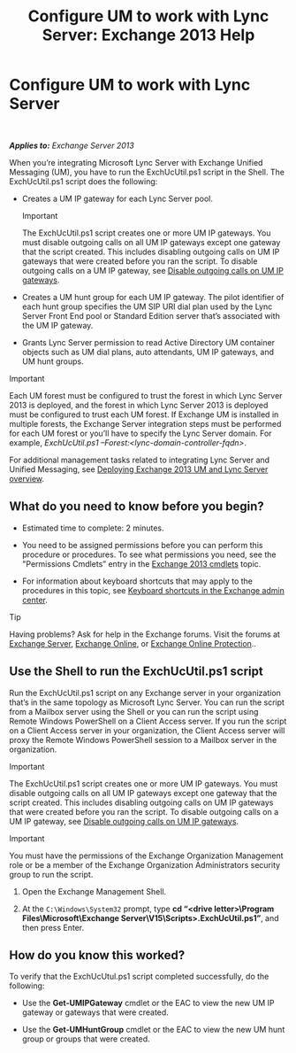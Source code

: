 ﻿---
title: 'Configure UM to work with Lync Server: Exchange 2013 Help'
TOCTitle: Configure UM to work with Lync Server
ms:assetid: 29bdddbf-75d5-4c92-988e-c8506ecc7a1c
ms:mtpsurl: https://technet.microsoft.com/en-us/library/JJ966276(v=EXCHG.150)
ms:contentKeyID: 51439478
ms.date: 12/09/2016
mtps_version: v=EXCHG.150
---

# Configure UM to work with Lync Server

 

_**Applies to:** Exchange Server 2013_


When you’re integrating Microsoft Lync Server with Exchange Unified Messaging (UM), you have to run the ExchUcUtil.ps1 script in the Shell. The ExchUcUtil.ps1 script does the following:

  - Creates a UM IP gateway for each Lync Server pool.
    

    > [!IMPORTANT]
    > The ExchUcUtil.ps1 script creates one or more UM IP gateways. You must disable outgoing calls on all UM IP gateways except one gateway that the script created. This includes disabling outgoing calls on UM IP gateways that were created before you ran the script. To disable outgoing calls on a UM IP gateway, see <A href="disable-outgoing-calls-on-https://docs.microsoft.com/en-us/exchange/voice-mail-unified-messaging/connect-voice-mail-system/um-ip-gateways">Disable outgoing calls on UM IP gateways</A>.



  - Creates a UM hunt group for each UM IP gateway. The pilot identifier of each hunt group specifies the UM SIP URI dial plan used by the Lync Server Front End pool or Standard Edition server that’s associated with the UM IP gateway.

  - Grants Lync Server permission to read Active Directory UM container objects such as UM dial plans, auto attendants, UM IP gateways, and UM hunt groups.


> [!IMPORTANT]
> Each UM forest must be configured to trust the forest in which Lync Server 2013 is deployed, and the forest in which Lync Server 2013 is deployed must be configured to trust each UM forest. If Exchange UM is installed in multiple forests, the Exchange Server integration steps must be performed for each UM forest or you’ll have to specify the Lync Server domain. For example, <EM>ExchUcUtil.ps1 –Forest:&lt;lync-domain-controller-fqdn&gt;</EM>.



For additional management tasks related to integrating Lync Server and Unified Messaging, see [Deploying Exchange 2013 UM and Lync Server overview](deploying-exchange-2013-um-and-lync-server-overview-exchange-2013-help.md).

## What do you need to know before you begin?

  - Estimated time to complete: 2 minutes.

  - You need to be assigned permissions before you can perform this procedure or procedures. To see what permissions you need, see the "Permissions Cmdlets” entry in the [Exchange 2013 cmdlets](https://technet.microsoft.com/en-us/library/bb124413\(v=exchg.150\)) topic.

  - For information about keyboard shortcuts that may apply to the procedures in this topic, see [Keyboard shortcuts in the Exchange admin center](keyboard-shortcuts-in-the-exchange-admin-center-exchange-online-protection-help.md).


> [!TIP]
> Having problems? Ask for help in the Exchange forums. Visit the forums at <A href="https://go.microsoft.com/fwlink/p/?linkid=60612">Exchange Server</A>, <A href="https://go.microsoft.com/fwlink/p/?linkid=267542">Exchange Online</A>, or <A href="https://go.microsoft.com/fwlink/p/?linkid=285351">Exchange Online Protection</A>..



## Use the Shell to run the ExchUcUtil.ps1 script

Run the ExchUcUtil.ps1 script on any Exchange server in your organization that’s in the same topology as Microsoft Lync Server. You can run the script from a Mailbox server using the Shell or you can run the script using Remote Windows PowerShell on a Client Access server. If you run the script on a Client Access server in your organization, the Client Access server will proxy the Remote Windows PowerShell session to a Mailbox server in the organization.


> [!IMPORTANT]
> The ExchUcUtil.ps1 script creates one or more UM IP gateways. You must disable outgoing calls on all UM IP gateways except one gateway that the script created. This includes disabling outgoing calls on UM IP gateways that were created before you ran the script. To disable outgoing calls on a UM IP gateway, see <A href="disable-outgoing-calls-on-https://docs.microsoft.com/en-us/exchange/voice-mail-unified-messaging/connect-voice-mail-system/um-ip-gateways">Disable outgoing calls on UM IP gateways</A>.




> [!IMPORTANT]
> You must have the permissions of the Exchange Organization Management role or be a member of the Exchange Organization Administrators security group to run the script.



1.  Open the Exchange Management Shell.

2.  At the `C:\Windows\System32` prompt, type **cd “\<drive letter\>\\Program Files\\Microsoft\\Exchange Server\\V15\\Scripts\>.ExchUcUtil.ps1”**, and then press Enter.

## How do you know this worked?

To verify that the ExchUcUtul.ps1 script completed successfully, do the following:

  - Use the **Get-UMIPGateway** cmdlet or the EAC to view the new UM IP gateway or gateways that were created.

  - Use the **Get-UMHuntGroup** cmdlet or the EAC to view the new UM hunt group or groups that were created.

